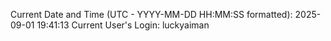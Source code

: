 Current Date and Time (UTC - YYYY-MM-DD HH:MM:SS formatted): 2025-09-01 19:41:13
Current User's Login: luckyaiman
